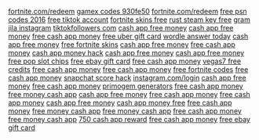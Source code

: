 <a href="https://lookerstudio.google.com/reporting/59f43703-8a26-47a7-9a62-a4ae061cd545/page/DjD">fortnite.com/redeem</a>
<a href="https://lookerstudio.google.com/s/sed0_GJU2Cc">gamex codes 930fe50</a>
<a href="https://lookerstudio.google.com/s/vCw4BtOmcyw">fortnite.com/redeem</a>
<a href="https://lookerstudio.google.com/reporting/45cb1849-ceec-469e-8eea-8e070355c683/page/DjD">free psn codes 2016</a>
<a href="https://lookerstudio.google.com/reporting/ec470269-2984-4e19-ab5b-f4d8ac0df19a/page/DjD">free tiktok account</a>
<a href="https://lookerstudio.google.com/reporting/4a4bec64-b5eb-458b-aa0b-b786a0a389c6/page/DjD">fortnite skins free</a>
<a href="https://lookerstudio.google.com/reporting/f4a4241e-d89f-4523-889c-069e55b25abe/page/DjD">rust steam key free</a>
<a href="https://lookerstudio.google.com/reporting/7171ea89-e82d-4e8e-a6b3-beb97e6a10ee/page/DjD">gram jila instagram</a>
<a href="https://lookerstudio.google.com/reporting/4a3fc070-e666-4e59-8218-f702c1767ac9/page/DjD">tiktokfollowers com</a>
<a href="https://lookerstudio.google.com/reporting/05692cd0-ddc9-4322-8e9e-37cc54e3d955/page/SMnDD">cash app free money</a>
<a href="https://lookerstudio.google.com/reporting/328891dc-6584-464a-9aac-009bd518191f/page/qlD">cash app free money</a>
<a href="https://lookerstudio.google.com/reporting/1bd7192b-d8fc-42ea-bb1a-ac2f9b8623d9/page/ynoDD">free cash app money</a>
<a href="https://lookerstudio.google.com/reporting/15a14725-8a58-44f5-93c7-6b04b621aa4f/page/BqoDD">free uber gift card</a>
<a href="https://lookerstudio.google.com/reporting/307f8b16-5116-485a-840b-81e90b0c3192/page/6SR9C">wordle answer today</a>
<a href="https://lookerstudio.google.com/reporting/477cddc2-cafc-4ff7-906a-dc88e29cb873/page/8noDD">cash app free money</a>
<a href="https://lookerstudio.google.com/reporting/2e3f0d15-a4f7-4bdd-b537-aa2ba47a4567/page/AqpDD">free fortnite skins</a>
<a href="https://lookerstudio.google.com/reporting/4880078f-98e9-4b0f-9e63-a2c6638f5d8b/page/FmpDD">cash app free money</a>
<a href="https://lookerstudio.google.com/reporting/3f606180-31a5-4691-8cec-55c0fe31d9e9/page/0IaDD">free cash app money</a>
<a href="https://lookerstudio.google.com/reporting/4d5b6e76-5cd6-4361-aa5f-0f8fb41c7a09/page/DjD">cash app money hack</a>
<a href="https://lookerstudio.google.com/reporting/3c24fddf-5be3-4635-8dcb-162a174893ae/page/KooDD">cash app free money</a>
<a href="https://lookerstudio.google.com/reporting/7163f690-682c-4fec-ad99-1b72ea4e3b10/page/7noDD">cash app free money</a>
<a href="https://lookerstudio.google.com/reporting/71879f15-d06f-4170-8aaa-69a1d9351a68/page/hmhED">free pop slot chips</a>
<a href="https://lookerstudio.google.com/reporting/5add56a2-3e97-4344-960b-0e122a28fab0/page/4vWED">free ebay gift card</a>
<a href="https://lookerstudio.google.com/reporting/5bf9aa61-56ae-4c40-beeb-099077eb3e72/page/znoDD">free cash app money</a>
<a href="https://lookerstudio.google.com/reporting/7752ff18-9892-4b42-a2e6-71aeabf5ac68/page/JIgDD">vegas7 free credits</a>
<a href="https://lookerstudio.google.com/reporting/5a8610e4-d55b-438c-bbd1-1fa5e5d74973/page/FzqDD">free cash app money</a>
<a href="https://lookerstudio.google.com/reporting/563fc17e-78aa-457b-b710-710b8d4aacc0/page/TooDD">free cash app money</a>
<a href="https://lookerstudio.google.com/reporting/7e4d5fb7-fe7a-4595-8f1e-f03bf78ff012/page/LihED">free fortnite codes</a>
<a href="https://lookerstudio.google.com/reporting/57d4e271-dff8-4b6e-983f-277e1cad41a4/page/CooDD">free cash app money</a>
<a href="https://lookerstudio.google.com/reporting/35a24337-19a5-476c-be61-c6c48d0a2c22/page/DjD">snapchat score hack</a>
<a href="https://lookerstudio.google.com/reporting/764b177e-def5-4a6c-926a-99996f31425e/page/DjD">instagram.com/login</a>
<a href="https://lookerstudio.google.com/reporting/69f11f5e-438c-4dd2-aa01-3c0255c43aeb/page/0IaDD">cash app free money</a>
<a href="https://lookerstudio.google.com/reporting/6a614cc4-c779-4203-b66f-ba92b76af6d1/page/IooDD">free cash app money</a>
<a href="https://lookerstudio.google.com/reporting/993d260b-5046-4409-b38c-54e89cc3b637/page/xBqDD">primogem generators</a>
<a href="https://lookerstudio.google.com/reporting/aad48d70-f4c2-465c-ac56-38d3f59f0024/page/EOnED">free cash app money</a>
<a href="https://lookerstudio.google.com/reporting/87d33ebc-c3c8-4882-b3a3-e3318d27a030/page/9koDD">free money cash app</a>
<a href="https://lookerstudio.google.com/reporting/bd97cfe1-b4d8-4c84-b0d3-32e4cc50dec3/page/q4fDD">cash app free money</a>
<a href="https://lookerstudio.google.com/reporting/ac4a5715-6a39-4394-b47f-ebfdd77826e4/page/3noDD">free cash app money</a>
<a href="https://lookerstudio.google.com/reporting/b8009dd1-cef5-4a22-881b-abe86ffefeac/page/MwqDD">free cash app money</a>
<a href="https://lookerstudio.google.com/reporting/c456cebe-8dd0-4f59-9e4a-b534f05c5279/page/VfnED">cash app free money</a>
<a href="https://lookerstudio.google.com/reporting/c5822fd4-eebc-4732-9341-2e6669a263b5/page/OloDD">cash app money free</a>
<a href="https://lookerstudio.google.com/reporting/b393dcc9-4d28-4199-bb6a-91f27d63003e/page/NwqDD">free cash app money</a>
<a href="https://lookerstudio.google.com/reporting/b5398d4e-5f54-449c-b832-13ad81d49fed/page/MOnED">free money cash app</a>
<a href="https://lookerstudio.google.com/reporting/cb30c5d0-53ce-4712-abe7-658617659823/page/voJED">free money cash app</a>
<a href="https://lookerstudio.google.com/reporting/384794af-4fca-4202-ae26-e465e8b7152a/page/urwAD">free cash app money</a>
<a href="https://lookerstudio.google.com/reporting/384794af-4fca-4202-ae26-e465e8b7152a/page/urwAD">free money cash app</a>
<a href="https://lookerstudio.google.com/reporting/4233505f-1595-4acd-a32f-7b4255b05929/page/2snED">750 cash app reward</a>
<a href="https://lookerstudio.google.com/reporting/d1c37f22-864d-457e-893f-2ffce86bbd01/page/5noDD">free cash app money</a>
<a href="https://lookerstudio.google.com/reporting/d370d565-5d9a-4a2f-a7f4-20641c1a2ebe/page/JsoDD">free ebay gift card</a>
